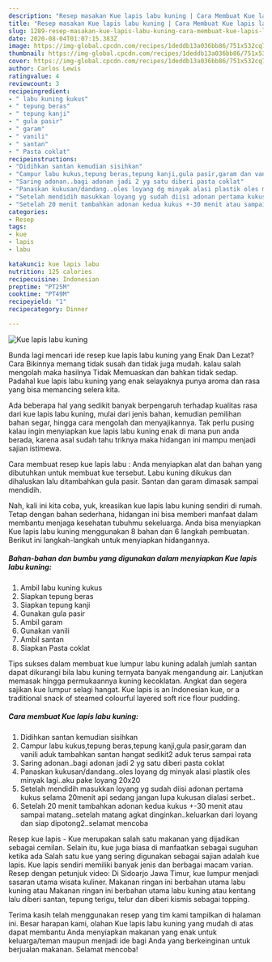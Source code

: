```yaml
---
description: "Resep masakan Kue lapis labu kuning | Cara Membuat Kue lapis labu kuning Yang Bisa Manjain Lidah"
title: "Resep masakan Kue lapis labu kuning | Cara Membuat Kue lapis labu kuning Yang Bisa Manjain Lidah"
slug: 1289-resep-masakan-kue-lapis-labu-kuning-cara-membuat-kue-lapis-labu-kuning-yang-bisa-manjain-lidah
date: 2020-08-04T01:07:15.383Z
image: https://img-global.cpcdn.com/recipes/1deddb13a036bb86/751x532cq70/kue-lapis-labu-kuning-foto-resep-utama.jpg
thumbnail: https://img-global.cpcdn.com/recipes/1deddb13a036bb86/751x532cq70/kue-lapis-labu-kuning-foto-resep-utama.jpg
cover: https://img-global.cpcdn.com/recipes/1deddb13a036bb86/751x532cq70/kue-lapis-labu-kuning-foto-resep-utama.jpg
author: Carlos Lewis
ratingvalue: 4
reviewcount: 3
recipeingredient:
- " labu kuning kukus"
- " tepung beras"
- " tepung kanji"
- " gula pasir"
- " garam"
- " vanili"
- " santan"
- " Pasta coklat"
recipeinstructions:
- "Didihkan santan kemudian sisihkan"
- "Campur labu kukus,tepung beras,tepung kanji,gula pasir,garam dan vanili aduk tambahkan santan hangat sedikit2 aduk terus sampai rata"
- "Saring adonan..bagi adonan jadi 2 yg satu diberi pasta coklat"
- "Panaskan kukusan/dandang..oles loyang dg minyak alasi plastik oles minyak lagi..aku pake loyang 20x20"
- "Setelah mendidih masukkan loyang yg sudah diisi adonan pertama kukus selama 20menit api sedang jangan lupa kukusan dialasi serbet.."
- "Setelah 20 menit tambahkan adonan kedua kukus +-30 menit atau sampai matang..setelah matang agkat dinginkan..keluarkan dari loyang dan siap dipotong2..selamat mencoba"
categories:
- Resep
tags:
- kue
- lapis
- labu

katakunci: kue lapis labu 
nutrition: 125 calories
recipecuisine: Indonesian
preptime: "PT25M"
cooktime: "PT49M"
recipeyield: "1"
recipecategory: Dinner

---
```



![Kue lapis labu kuning](https://img-global.cpcdn.com/recipes/1deddb13a036bb86/751x532cq70/kue-lapis-labu-kuning-foto-resep-utama.jpg)

Bunda lagi mencari ide resep kue lapis labu kuning yang Enak Dan Lezat? Cara Bikinnya memang tidak susah dan tidak juga mudah. kalau salah mengolah maka hasilnya Tidak Memuaskan dan bahkan tidak sedap. Padahal kue lapis labu kuning yang enak selayaknya punya aroma dan rasa yang bisa memancing selera kita.

Ada beberapa hal yang sedikit banyak berpengaruh terhadap kualitas rasa dari kue lapis labu kuning, mulai dari jenis bahan, kemudian pemilihan bahan segar, hingga cara mengolah dan menyajikannya. Tak perlu pusing kalau ingin menyiapkan kue lapis labu kuning enak di mana pun anda berada, karena asal sudah tahu triknya maka hidangan ini mampu menjadi sajian istimewa.

Cara membuat resep kue lapis labu : Anda menyiapkan alat dan bahan yang dibutuhkan untuk membuat kue tersebut. Labu kuning dikukus dan dihaluskan lalu ditambahkan gula pasir. Santan dan garam dimasak sampai mendidih.


Nah, kali ini kita coba, yuk, kreasikan kue lapis labu kuning sendiri di rumah. Tetap dengan bahan sederhana, hidangan ini bisa memberi manfaat dalam membantu menjaga kesehatan tubuhmu sekeluarga. Anda bisa menyiapkan Kue lapis labu kuning menggunakan 8 bahan dan 6 langkah pembuatan. Berikut ini langkah-langkah untuk menyiapkan hidangannya.

<!--inarticleads1-->

##### Bahan-bahan dan bumbu yang digunakan dalam menyiapkan Kue lapis labu kuning:

1. Ambil  labu kuning kukus
1. Siapkan  tepung beras
1. Siapkan  tepung kanji
1. Gunakan  gula pasir
1. Ambil  garam
1. Gunakan  vanili
1. Ambil  santan
1. Siapkan  Pasta coklat


Tips sukses dalam membuat kue lumpur labu kuning adalah jumlah santan dapat dikurangi bila labu kuning ternyata banyak mengandung air. Lanjutkan memasak hingga permukaannya kuning kecoklatan. Angkat dan segera sajikan kue lumpur selagi hangat. Kue lapis is an Indonesian kue, or a traditional snack of steamed colourful layered soft rice flour pudding. 

<!--inarticleads2-->

##### Cara membuat Kue lapis labu kuning:

1. Didihkan santan kemudian sisihkan
1. Campur labu kukus,tepung beras,tepung kanji,gula pasir,garam dan vanili aduk tambahkan santan hangat sedikit2 aduk terus sampai rata
1. Saring adonan..bagi adonan jadi 2 yg satu diberi pasta coklat
1. Panaskan kukusan/dandang..oles loyang dg minyak alasi plastik oles minyak lagi..aku pake loyang 20x20
1. Setelah mendidih masukkan loyang yg sudah diisi adonan pertama kukus selama 20menit api sedang jangan lupa kukusan dialasi serbet..
1. Setelah 20 menit tambahkan adonan kedua kukus +-30 menit atau sampai matang..setelah matang agkat dinginkan..keluarkan dari loyang dan siap dipotong2..selamat mencoba


Resep kue lapis - Kue merupakan salah satu makanan yang dijadikan sebagai cemilan. Selain itu, kue juga biasa di manfaatkan sebagai suguhan ketika ada Salah satu kue yang sering digunakan sebagai sajian adalah kue lapis. Kue lapis sendiri memiliki banyak jenis dan berbagai macam varian. Resep dengan petunjuk video: Di Sidoarjo Jawa Timur, kue lumpur menjadi sasaran utama wisata kuliner. Makanan ringan ini berbahan utama labu kuning atau Makanan ringan ini berbahan utama labu kuning atau kentang lalu diberi santan, tepung terigu, telur dan diberi kismis sebagai topping. 

Terima kasih telah menggunakan resep yang tim kami tampilkan di halaman ini. Besar harapan kami, olahan Kue lapis labu kuning yang mudah di atas dapat membantu Anda menyiapkan makanan yang enak untuk keluarga/teman maupun menjadi ide bagi Anda yang berkeinginan untuk berjualan makanan. Selamat mencoba!
